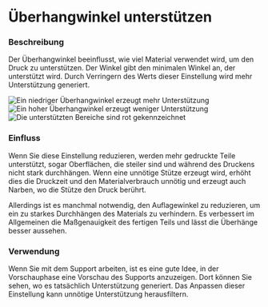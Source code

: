 Überhangwinkel unterstützen
====
### **Beschreibung**
Der Überhangwinkel beeinflusst, wie viel Material verwendet wird, um den Druck zu unterstützen. Der Winkel gibt den minimalen Winkel an, der unterstützt wird. Durch Verringern des Werts dieser Einstellung wird mehr Unterstützung generiert.

![Ein niedriger Überhangwinkel erzeugt mehr Unterstützung](../images/support_angle_low.png)
![Ein hoher Überhangwinkel erzeugt weniger Unterstützung](../images/support_angle_high.png)
![Die unterstützten Bereiche sind rot gekennzeichnet](../images/support_angle_prepare_mode.png)

### **Einfluss**
Wenn Sie diese Einstellung reduzieren, werden mehr gedruckte Teile unterstützt, sogar Oberflächen, die steiler sind und während des Druckens nicht stark durchhängen. Wenn eine unnötige Stütze erzeugt wird, erhöht dies die Druckzeit und den Materialverbrauch unnötig und erzeugt auch Narben, wo die Stütze den Druck berührt.

Allerdings ist es manchmal notwendig, den Auflagewinkel zu reduzieren, um ein zu starkes Durchhängen des Materials zu verhindern. Es verbessert im Allgemeinen die Maßgenauigkeit des fertigen Teils und lässt die Überhänge besser aussehen.

### **Verwendung**
Wenn Sie mit dem Support arbeiten, ist es eine gute Idee, in der Vorschauphase eine Vorschau des Supports anzuzeigen. Dort können Sie sehen, wo es tatsächlich Unterstützung generiert. Das Anpassen dieser Einstellung kann unnötige Unterstützung herausfiltern.